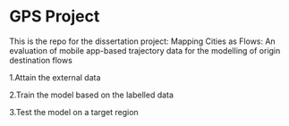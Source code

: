 # GPS Project

This is the repo for the dissertation project: Mapping Cities as Flows: An evaluation of mobile app-based trajectory data 
for the modelling of origin destination flows

1.Attain the external data 

2.Train the model based on the labelled data

3.Test the model on a target region
